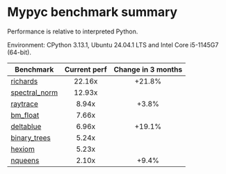 # Mypyc benchmark summary

Performance is relative to interpreted Python.

Environment: CPython 3.13.1, Ubuntu 24.04.1 LTS and Intel Core i5-1145G7 (64-bit).

| Benchmark | Current perf | Change in 3 months |
| --- | :---: | :---: |
| [richards](benchmarks/richards.md) | 22.16x | +21.8% |
| [spectral_norm](benchmarks/spectral_norm.md) | 12.93x |  |
| [raytrace](benchmarks/raytrace.md) | 8.94x | +3.8% |
| [bm_float](benchmarks/bm_float.md) | 7.66x |  |
| [deltablue](benchmarks/deltablue.md) | 6.96x | +19.1% |
| [binary_trees](benchmarks/binary_trees.md) | 5.24x |  |
| [hexiom](benchmarks/hexiom.md) | 5.23x |  |
| [nqueens](benchmarks/nqueens.md) | 2.10x | +9.4% |

